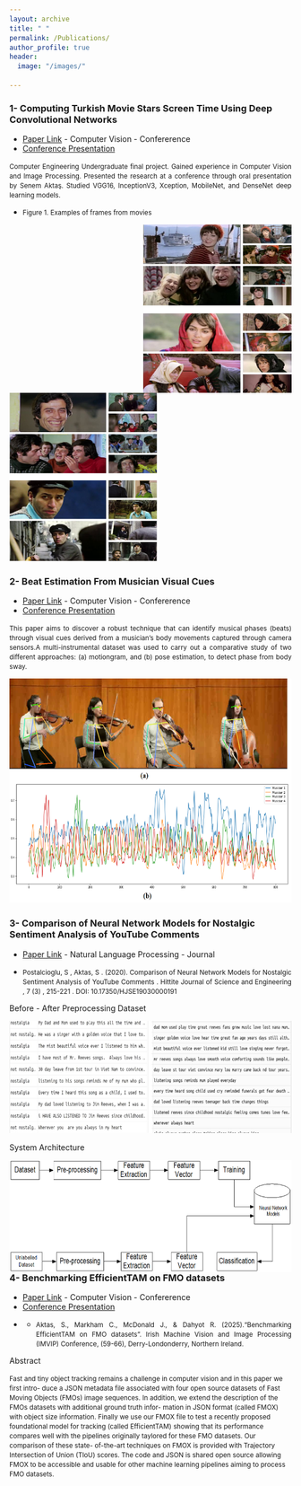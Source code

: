```yaml
---
layout: archive
title: " "
permalink: /Publications/
author_profile: true
header:
  image: "/images/"
  
---
```

### 1- Computing Turkish Movie Stars Screen Time Using Deep Convolutional Networks

- [Paper Link](https://www.researchgate.net/publication/353326673_Computing_Turkish_Movie_Stars_Screen_Time_Using_Deep_Convolutional_Networks) - Computer Vision - Confererence
- [Conference Presentation](https://raw.githubusercontent.com/senemaktas/senemaktas.github.io/main/WebDesignsFolder/Publications/Conference_presentation.pdf) 

<p style="text-align:justify"> <small> Computer Engineering Undergraduate final project. Gained experience in Computer Vision and Image Processing.
Presented the research at a conference through oral presentation by Senem Aktaş. Studied VGG16, InceptionV3, Xception, MobileNet, and DenseNet deep learning models. </small> </p>

- <p style="text-align:justify"> <small> Figure 1. Examples of frames from movies </small> </p>
<img src="../WebDesignsFolder/Publications/MovieScreenTime1.png" alt="before"	width="265" height="300" style="float:right"> 
<img src="../WebDesignsFolder/Publications/MovieScreenTime2.png" alt="MovieScreenTime" width="265" height="300">

### 2- Beat Estimation From Musician Visual Cues

- [Paper Link](https://www.researchgate.net/publication/352934838_BEAT_ESTIMATION_FROM_MUSICIAN_VISUAL_CUES) - Computer Vision - Confererence
- [Conference Presentation](https://raw.githubusercontent.com/senemaktas/senemaktas.github.io/main/WebDesignsFolder/Publications/BeatEstimation_presentation.pdf) 

<p style="text-align:justify"> <small> This paper aims to discover a robust technique that can identify musical phases (beats) through
visual cues derived from a musician’s body movements captured through camera sensors.A multi-instrumental
dataset was used to carry out a comparative study of two different approaches: (a) motiongram, and (b) pose estimation, 
to detect phase from body sway. </small> </p>  

<img src="../WebDesignsFolder/Publications/BeatEstimation.png" alt="BeatEstimation"  width="700" height="400">

### 3- Comparison of Neural Network Models for Nostalgic Sentiment Analysis of YouTube Comments

- [Paper Link](https://dergipark.org.tr/en/download/article-file/1506505) - Natural Language Processing - Journal
- <p style="text-align:justify"> <small>  Postalcioglu, S , Aktas, S . (2020). Comparison of Neural Network Models for Nostalgic Sentiment Analysis of YouTube Comments . Hittite Journal of Science and Engineering , 7 (3) , 215-221 . DOI: 10.17350/HJSE19030000191  </small> </p> 


<p style='text-align:justify'> </p>

<bold> Before - After Preprocessing Dataset </bold>

<img src="../WebDesignsFolder/Publications/dataset.jpg" alt="before"	width="900" height="200" /> 

<bold> System Architecture </bold> 
<p style='text-align:justify'> </p>
<img src="../WebDesignsFolder/Publications/mimari.png" alt="before"	width="700" height="200" style="float:right"> 
<!-- <img src="../WebDesignsFolder/Publications/accuracy_chart_nlp1.png" alt="accuracy"	width="300" height="250"> -->


### 4- Benchmarking EfficientTAM on FMO datasets

- [Paper Link](https://arxiv.org/abs/2509.06536) - Computer Vision - Confererence
- [Conference Presentation](https://raw.githubusercontent.com/senemaktas/senemaktas.github.io/main/WebDesignsFolder/Publications/...)
- - <p style="text-align:justify"> <small>  Aktas, S., Markham C., McDonald J., & Dahyot R. (2025).“Benchmarking EfficientTAM on FMO datasets”.  Irish Machine Vision and Image Processing (IMVIP) Conference, (59-66), Derry-Londonderry, Northern Ireland. </small> </p> 



Abstract
<p style="text-align:justify"> <small>  

Fast and tiny object tracking remains a challenge in computer vision and in this paper we first intro-
duce a JSON metadata file associated with four open source datasets of Fast Moving Objects (FMOs) image
sequences. In addition, we extend the description of the FMOs datasets with additional ground truth infor-
mation in JSON format (called FMOX) with object size information. Finally we use our FMOX file to test
a recently proposed foundational model for tracking (called EfficientTAM) showing that its performance
compares well with the pipelines originally taylored for these FMO datasets. Our comparison of these state-
of-the-art techniques on FMOX is provided with Trajectory Intersection of Union (TIoU) scores. The code
and JSON is shared open source allowing FMOX to be accessible and usable for other machine learning
pipelines aiming to process FMO datasets. </small> </p>


